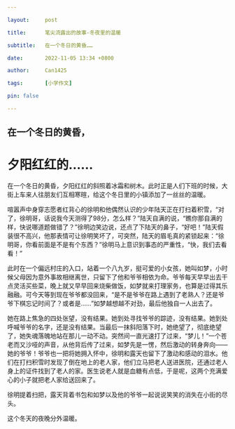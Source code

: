 ```yaml
---

layout:     post

title:      笔尖流露出的故事-冬夜里的温暖

subtitle:   在一个冬日的黄昏……

date:       2022-11-05 13:34 +0800

author:     Can1425

tags:       [小学作文]

pin: false

---
```


## 在一个冬日的黄昏，

# 夕阳红红的……

   在一个冬日的黄昏，夕阳红红的斜照着冰霜和树木。此时正是人们下班的时候，大街上车来人往朋友们互相寒暄，给这个冬日里的小镇添加了一丝丝的温暖。

   喧嚣声中身穿志愿者红背心的徐明和他偶然认识的少年陆天正在打扫着积雪，“对了，徐明哥，话说我今天测得了98分，怎么样？”陆天自满的说，“瞧你那自满的样，快说哪道题做错了？”徐明边笑边说，还点了下陆天的鼻子，“好吧！”陆天假装很不高兴，他那表情可让徐明笑坏了，可突然，陆天的眉毛真的紧锁起来：“徐明哥，你看前面是不是有个东西？”徐明马上意识到事态的严重性，“快，我们去看看！”  

   

   此时在一个偏远村庄的入口，站着一个八九岁，挺可爱的小女孩，她叫如梦，小时候父母因为意外事故相继离世，只留下了他和爷爷相依为命。爷爷每天早早出去干点灵活买些菜，晚上就又早早回来烧柴做饭，如梦就来打理家务，也算是过得其乐融融。可今天等到现在爷爷都没回来，“是不是爷爷在路上遇到了老熟人？还是爷爷下棋忘记时间了？或者是……”如梦越想越不对劲，最后他独自一人出去了。  

   

   她在路上焦急的四处张望，没有结果。她到处寻找爷爷的踪迹，没有结果。她到处呼喊爷爷的名字，还是没有结果。当最后一抹斜阳落下时，她绝望了，彻底绝望了，她失魂落魄地站在那儿一动不动。突然间一直光速打了过来，“梦儿！”一个苍老而又沙哑的声音，从他背后传了过来，如梦先是一愣，然后激动的转身奔向——她的爷爷！爷爷也一把将她拥入怀中，徐明和露天也留下了激动和感动的泪水。他们在打扫积雪时发现了倒在地上的老人家，他们立马把老人送进医院，还通过老人身上的证件找到了老人的家。医生说老人就是血糖有点低，于是呢，这两个充满爱心的小子就把老人家给送回来了。  

   

   徐明提着扫把，露天背着书包和如梦以及他的爷爷一起说说笑笑的消失在小街的尽头。  

   

   这个冬天的夜晚分外温暖。
